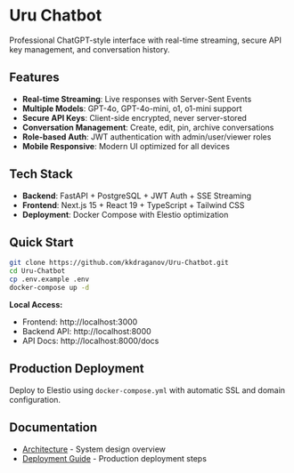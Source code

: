 # Uru Chatbot

Professional ChatGPT-style interface with real-time streaming, secure API key management, and conversation history.

## Features
- **Real-time Streaming**: Live responses with Server-Sent Events
- **Multiple Models**: GPT-4o, GPT-4o-mini, o1, o1-mini support
- **Secure API Keys**: Client-side encrypted, never server-stored
- **Conversation Management**: Create, edit, pin, archive conversations
- **Role-based Auth**: JWT authentication with admin/user/viewer roles
- **Mobile Responsive**: Modern UI optimized for all devices

## Tech Stack
- **Backend**: FastAPI + PostgreSQL + JWT Auth + SSE Streaming
- **Frontend**: Next.js 15 + React 19 + TypeScript + Tailwind CSS
- **Deployment**: Docker Compose with Elestio optimization

## Quick Start
```bash
git clone https://github.com/kkdraganov/Uru-Chatbot.git
cd Uru-Chatbot
cp .env.example .env
docker-compose up -d
```

**Local Access:**
- Frontend: http://localhost:3000
- Backend API: http://localhost:8000
- API Docs: http://localhost:8000/docs

## Production Deployment
Deploy to Elestio using `docker-compose.yml` with automatic SSL and domain configuration.

## Documentation
- [Architecture](ARCHITECTURE.md) - System design overview
- [Deployment Guide](DEPLOYMENT.md) - Production deployment steps